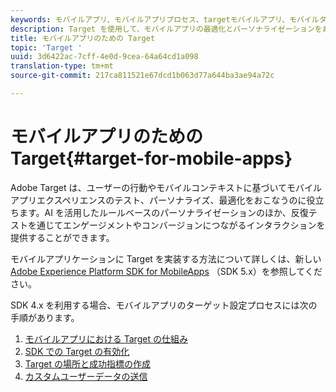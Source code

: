 ```yaml
---
keywords: モバイルアプリ、モバイルアプリプロセス、targetモバイルアプリ、モバイルターゲット場所、モバイルアプリ成功指標
description: Target を使用して、モバイルアプリの最適化とパーソナライゼーションをおこなうことができます。
title: モバイルアプリのための Target
topic: 'Target '
uuid: 3d6422ac-7cff-4e0d-9cea-64a64cd1a098
translation-type: tm+mt
source-git-commit: 217ca811521e67dcd1b063d77a644ba3ae94a72c

---
```



# モバイルアプリのための Target{#target-for-mobile-apps}

Adobe Target は、ユーザーの行動やモバイルコンテキストに基づいてモバイルアプリエクスペリエンスのテスト、パーソナライズ、最適化をおこなうのに役立ちます。AI を活用したルールベースのパーソナライゼーションのほか、反復テストを通じてエンゲージメントやコンバージョンにつながるインタラクションを提供することができます。

モバイルアプリケーションに Target を実装する方法について詳しくは、新しい [Adobe Experience Platform SDK for MobileApps](https://aep-sdks.gitbook.io/docs/using-mobile-extensions/adobe-target) （SDK 5.x）を参照してください。

SDK 4.x を利用する場合、モバイルアプリのターゲット設定プロセスには次の手順があります。

1. [モバイルアプリにおける Target の仕組み](/help/c-target-mobile-app/mobile-how-target-works-mobile-apps.md)
1. [SDK での Target の有効化](/help/c-target-mobile-app/mobile-enable-target-in-sdk.md)
1. [Target の場所と成功指標の作成](/help/c-target-mobile-app/mobile-create-location-and-metric.md)
1. [カスタムユーザーデータの送信](/help/c-target-mobile-app/mobile-custom-user-data.md)